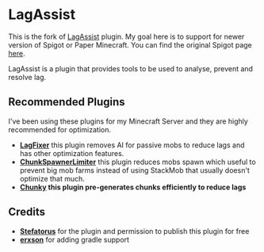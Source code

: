 # LagAssist

This is the fork of [LagAssist](https://git.entryrise.com/stefatorus/LagAssist) plugin.
My goal here is to support for newer version of Spigot or Paper Minecraft.
You can find the original Spigot page [here](https://www.spigotmc.org/resources/lagassist-%E2%9A%A1-advanced-performance-solution-%E2%9A%A1-1-8-1-19-x-compatible.56399/
).

LagAssist is a plugin that provides tools to be used to analyse, prevent and resolve lag.

## Recommended Plugins

I've been using these plugins for my Minecraft Server and they are highly recommended for optimization.

- <b>[LagFixer](https://modrinth.com/plugin/lagfixer)</b> this plugin removes AI for passive mobs to reduce lags
and has other optimization features.
- <b>[ChunkSpawnerLimiter](https://modrinth.com/plugin/chunkspawnerlimiter)</b> this plugin reduces mobs spawn which useful
to prevent big mob farms instead of using StackMob that usually doesn't optimize that much.
- <b>[Chunky](https://modrinth.com/plugin/chunky) this plugin pre-generates chunks efficiently to reduce lags</b>

## Credits
- <b>[Stefatorus](https://github.com/Stefatorus)</b> for the plugin and permission to publish this plugin for free
- <b>[erxson](https://github.com/erxson)</b> for adding gradle support
